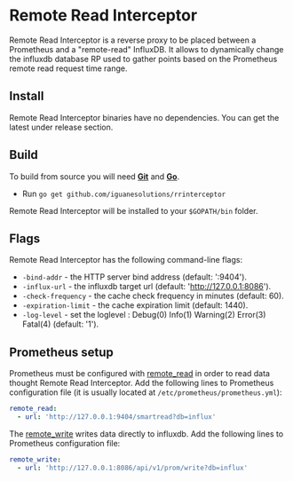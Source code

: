 # Remote Read Interceptor

Remote Read Interceptor is a reverse proxy to be placed between a Prometheus and a "remote-read" InfluxDB. It allows to dynamically change the influxdb database RP used to gather points based on the Prometheus remote read request time range.

## Install

Remote Read Interceptor binaries have no dependencies. You can get the latest under release section.

## Build

To build from source you will need **[Git](https://git-scm.com/downloads)** and **[Go](https://golang.org/doc/install)**.

- Run `go get github.com/iguanesolutions/rrinterceptor`

Remote Read Interceptor will be installed to your `$GOPATH/bin` folder.

## Flags

Remote Read Interceptor has the following command-line flags:

* `-bind-addr` - the HTTP server bind address (default: ':9404').
* `-influx-url` - the influxdb target url (default: 'http://127.0.0.1:8086').
* `-check-frequency` - the cache check frequency in minutes (default: 60).
* `-expiration-limit` - the cache expiration limit (default: 1440).
* `-log-level` - set the loglevel : Debug(0) Info(1) Warning(2) Error(3) Fatal(4) (default: '1').

## Prometheus setup

Prometheus must be configured with [remote_read](https://prometheus.io/docs/prometheus/latest/configuration/configuration/#remote_read)
in order to read data thought Remote Read Interceptor.
Add the following lines to Prometheus configuration file (it is usually located at `/etc/prometheus/prometheus.yml`):

```yaml
remote_read:
  - url: 'http://127.0.0.1:9404/smartread?db=influx'
```

The [remote_write](https://prometheus.io/docs/prometheus/latest/configuration/configuration/#remote_write)  writes data directly to influxdb.
Add the following lines to Prometheus configuration file:

```yaml
remote_write:
  - url: 'http://127.0.0.1:8086/api/v1/prom/write?db=influx'
```
